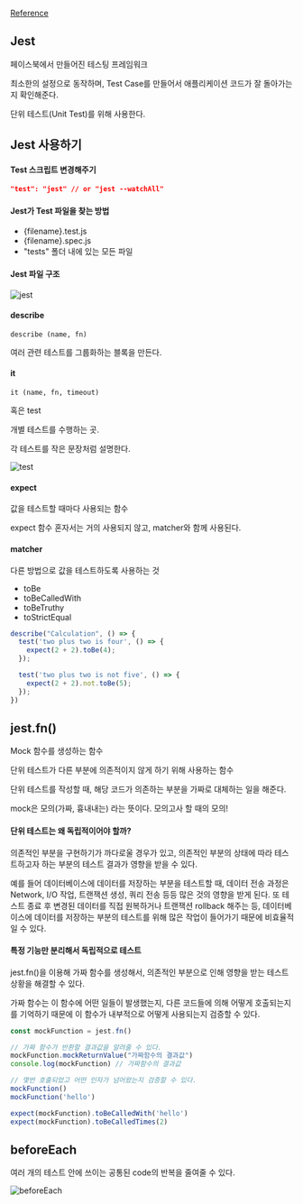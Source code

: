 [Reference](https://www.inflearn.com/course/%EB%94%B0%EB%9D%BC%ED%95%98%EB%A9%B0-%EB%B0%B0%EC%9A%B0%EB%8A%94-tdd#)

## Jest

페이스북에서 만들어진 테스팅 프레임워크

최소한의 설정으로 동작하며, Test Case를 만들어서 애플리케이션 코드가 잘 돌아가는지 확인해준다.

단위 테스트(Unit Test)를 위해 사용한다.

## Jest 사용하기

#### Test 스크립트 변경해주기

```json
"test": "jest" // or "jest --watchAll"
```

#### Jest가 Test 파일을 찾는 방법

- {filename}.test.js
- {filename}.spec.js
- "tests" 폴더 내에 있는 모든 파일

#### Jest 파일 구조

![jest](https://i.imgur.com/B6vHmov.png)

#### describe

`describe (name, fn)`

여러 관련 테스트를 그룹화하는 블록을 만든다.

#### it 

`it (name, fn, timeout)`

혹은 test

개별 테스트를 수행하는 곳.

각 테스트를 작은 문장처럼 설명한다.

![test](https://i.imgur.com/AKKWA8x.png)

#### expect

값을 테스트할 때마다 사용되는 함수

expect 함수 혼자서는 거의 사용되지 않고, matcher와 함께 사용된다.

#### matcher

다른 방법으로 값을 테스트하도록 사용하는 것

- toBe
- toBeCalledWith
- toBeTruthy
- toStrictEqual

```js
describe("Calculation", () => {
  test('two plus two is four', () => {
    expect(2 + 2).toBe(4);
  });

  test('two plus two is not five', () => {
    expect(2 + 2).not.toBe(5);
  });
})
```

## jest.fn()

Mock 함수를 생성하는 함수

단위 테스트가 다른 부분에 의존적이지 않게 하기 위해 사용하는 함수

단위 테스트를 작성할 때, 해당 코드가 의존하는 부분을 가짜로 대체하는 일을 해준다.

mock은 모의(가짜, 흉내내는) 라는 뜻이다. 모의고사 할 때의 모의!

#### 단위 테스트는 왜 독립적이어야 할까?

의존적인 부분을 구현하기가 까다로울 경우가 있고, 의존적인 부분의 상태에 따라 테스트하고자 하는 부분의 테스트 결과가 영향을 받을 수 있다.

예를 들어 데이터베이스에 데이터를 저장하는 부분을 테스트할 때, 데이터 전송 과정은 Network, I/O 작업, 트랜잭션 생성, 쿼리 전송 등등 많은 것의 영향을 받게 된다. 또 테스트 종료 후 변경된 데이터를 직접 원복하거나 트랜잭션 rollback 해주는 등, 데이터베이스에 데이터를 저장하는 부분의 테스트를 위해 많은 작업이 들어가기 때문에 비효율적일 수 있다. 

#### 특정 기능만 분리해서 독립적으로 테스트

jest.fn()을 이용해 가짜 함수를 생성해서, 의존적인 부분으로 인해 영향을 받는 테스트 상황을 해결할 수 있다.

가짜 함수는 이 함수에 어떤 일들이 발생했는지, 다른 코드들에 의해 어떻게 호출되는지를 기억하기 때문에 이 함수가 내부적으로 어떻게 사용되는지 검증할 수 있다.

```js
const mockFunction = jest.fn()

// 가짜 함수가 반환할 결과값을 알려줄 수 있다.
mockFunction.mockReturnValue("가짜함수의 결과값")
console.log(mockFunction) // 가짜함수의 결과값

// 몇번 호출되었고 어떤 인자가 넘어왔는지 검증할 수 있다.
mockFunction()
mockFunction('hello')

expect(mockFunction).toBeCalledWith('hello')
expect(mockFunction).toBeCalledTimes(2)
```

## beforeEach

여러 개의 테스트 안에 쓰이는 공통된 code의 반복을 줄여줄 수 있다.

![beforeEach](https://i.imgur.com/woredjt.png)

